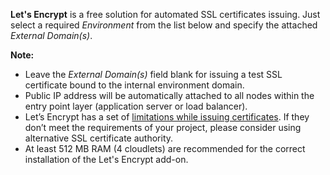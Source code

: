 **Let's Encrypt** is a free solution for automated SSL certificates issuing. 
Just select a required *Environment* from the list below and specify the attached *External Domain(s)*.  

**Note:** 
* Leave the *External Domain(s)* field blank for issuing a test SSL certificate bound to the internal environment domain.
* Public IP address will be automatically attached to all nodes within the entry point layer (application server or load balancer).
* Let’s Encrypt has a set of [limitations while issuing certificates](https://letsencrypt.org/docs/rate-limits/). If they don’t meet the requirements of your project, please consider using alternative SSL certificate authority.
* At least 512 MB RAM (4 cloudlets) are recommended for the correct installation of the Let's Encrypt add-on.
